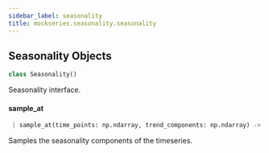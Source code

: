 ```yaml
---
sidebar_label: seasonality
title: mockseries.seasonality.seasonality
---
```


## Seasonality Objects

```python
class Seasonality()
```

Seasonality interface.

#### sample\_at

```python
 | sample_at(time_points: np.ndarray, trend_components: np.ndarray) -> np.ndarray
```

Samples the seasonality components of the timeseries.

